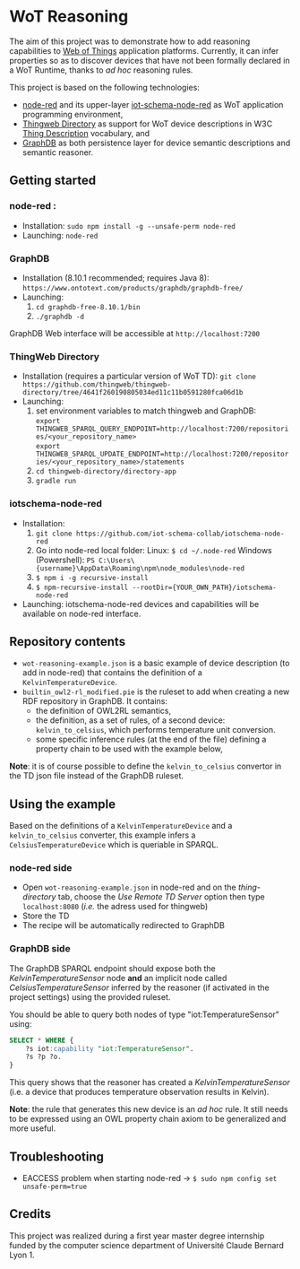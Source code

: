 # WoT Reasoning

The aim of this project was to demonstrate how to add reasoning capabilities to [Web of Things](https://www.w3.org/WoT/) application platforms. Currently, it can infer properties so as to discover devices that have not been formally declared in a WoT Runtime, thanks to *ad hoc* reasoning rules.

This project is based on the following technologies:

- [node-red](https://nodered.org/) and its upper-layer [iot-schema-node-red](https://github.com/iot-schema-collab/iotschema-node-red) as WoT application programming environment,
- [Thingweb Directory](https://github.com/thingweb/thingweb-directory) as support for WoT device descriptions in W3C [Thing Description](https://w3c.github.io/wot-thing-description) vocabulary, and
- [GraphDB](https://www.ontotext.com/products/graphdb) as both persistence layer for device semantic descriptions and semantic reasoner.

## Getting started

### node-red :  

- Installation: `sudo npm install -g --unsafe-perm node-red`
- Launching: `node-red`

### GraphDB  

- Installation (8.10.1 recommended; requires Java 8): `https://www.ontotext.com/products/graphdb/graphdb-free/`
- Launching:
  1. `cd graphdb-free-8.10.1/bin`
  2. `./graphdb -d`

GraphDB Web interface will be accessible at `http://localhost:7200`  

### ThingWeb Directory

- Installation (requires a particular version of WoT TD): `git clone https://github.com/thingweb/thingweb-directory/tree/4641f260190805034ed11c11b0591280fca06d1b`
- Launching:
  1. set environment variables to match thingweb and GraphDB:  
    `export THINGWEB_SPARQL_QUERY_ENDPOINT=http://localhost:7200/repositories/<your_repository_name>`  
    `export THINGWEB_SPARQL_UPDATE_ENDPOINT=http://localhost:7200/repositories/<your_repository_name>/statements`
  2. `cd thingweb-directory/directory-app`
  3. `gradle run`  

### iotschema-node-red  

- Installation: 
  1. `git clone https://github.com/iot-schema-collab/iotschema-node-red`  
  2. Go into node-red local folder:
     Linux: `$ cd ~/.node-red`
     Windows (Powershell): `PS C:\Users\{username}\AppData\Roaming\npm\node_modules\node-red`
  3. `$ npm i -g recursive-install`
  4. `$ npm-recursive-install --rootDir={YOUR_OWN_PATH}/iotschema-node-red`
- Launching: iotschema-node-red devices and capabilities will be available on node-red interface.

## Repository contents

- `wot-reasoning-example.json` is a basic example of device description (to add in node-red) that contains the definition of a `KelvinTemperatureDevice`.
- `builtin_owl2-rl_modified.pie` is the ruleset to add when creating a new RDF repository in GraphDB. It contains:
  - the definition of OWL2RL semantics,
  - the definition, as a set of rules, of a second device: `kelvin_to_celsius`, which performs temperature unit conversion.
  - some specific inference rules (at the end of the file) defining a property chain to be used with the example below,

**Note**: it is of course possible to define the `kelvin_to_celsius` convertor in the TD json file instead of the GraphDB ruleset.

## Using the example

Based on the definitions of a `KelvinTemperatureDevice` and a `kelvin_to_celsius` converter, this example infers a `CelsiusTemperatureDevice` which is queriable in SPARQL.

### node-red side

  * Open `wot-reasoning-example.json` in node-red and on the *thing-directory* tab, choose the *Use Remote TD Server* option then type `localhost:8080` (*i.e.* the adress used for thingweb)
  * Store the TD
  * The recipe will be automatically redirected to GraphDB

### GraphDB side

The GraphDB SPARQL endpoint should expose both the *KelvinTemperatureSensor* node **and** an implicit node called *CelsiusTemperatureSensor* inferred by the reasoner (if activated in the project settings) using the provided ruleset.  

You should be able to query both nodes of type "iot:TemperatureSensor" using:
```SQL
SELECT * WHERE {
    ?s iot:capability "iot:TemperatureSensor".  
    ?s ?p ?o.
}
```  

This query shows that the reasoner has created a *KelvinTemperatureSensor* (i.e. a device that produces temperature observation results in Kelvin).

**Note**: the rule that generates this new device is an *ad hoc* rule. It still needs to be expressed using an OWL property chain axiom to be generalized and more useful.

## Troubleshooting

- EACCESS problem when starting node-red -> `$ sudo npm config set unsafe-perm=true`

## Credits

This project was realized during a first year master degree internship funded by the computer science department of Université Claude Bernard Lyon 1.